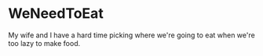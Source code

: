 # WeNeedToEat
My wife and I have a hard time picking where we're going to eat when we're too lazy to make food.
